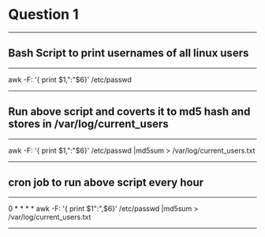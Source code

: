 # Question 1

---- 

## Bash Script to print usernames of all linux users

----

awk -F: '{ print $1,":"$6}' /etc/passwd 

----

## Run above script and coverts it to md5 hash and stores in /var/log/current_users

----

awk -F: '{ print $1,":"$6}' /etc/passwd |md5sum  > /var/log/current_users.txt

----

## cron job to run above script every hour

----

0 * * * * awk -F: '{ print $1":",$6}' /etc/passwd |md5sum > /var/log/current_users.txt 

----

